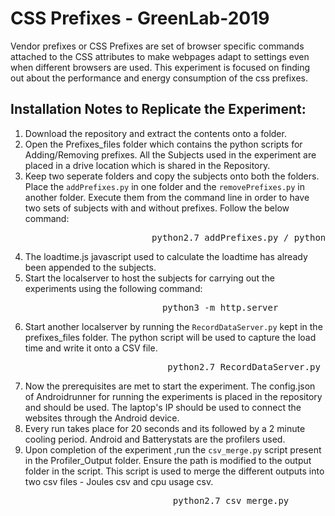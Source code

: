 # CSS Prefixes - GreenLab-2019

Vendor prefixes or CSS Prefixes are set of browser specific commands attached to the CSS attributes to make webpages adapt  to settings even when different browsers are used. This experiment is focused on finding out about the performance and energy consumption of the css prefixes.

## Installation Notes to Replicate the Experiment:

1. Download the repository and extract the contents onto a folder.
2. Open the Prefixes_files folder which contains the python scripts for Adding/Removing prefixes. All the Subjects used in the    experiment are placed in a drive location which is shared in the Repository.
3. Keep two seperate folders and copy the subjects onto both the folders. Place the ```addPrefixes.py``` in one folder and the          ```removePrefixes.py``` in another folder. Execute them from the command line in order to have two sets of subjects with and          without prefixes. Follow the below command:<br/>
   <pre>                        python2.7 addPrefixes.py / python2.7 removePrefixes.py </pre>
4. The loadtime.js javascript used to calculate the loadtime has already been appended to the subjects.
5. Start the localserver to host the subjects for carrying out the experiments using the following command:<br/>
   <pre>                          python3 -m http.server                                  </pre>
6. Start another localserver by running the ```RecordDataServer.py``` kept in the prefixes_files folder. The python script will be      used to   capture the load time and write it onto a CSV file.<br/>
   <pre>                           python2.7 RecordDataServer.py                            </pre>
7. Now the prerequisites are met to start the experiment. The config.json of Androidrunner for running the experiments is          placed   in the repository and should be used. The laptop's IP should be used to connect the websites through the Android      device. 
8. Every run takes place for 20 seconds and its followed by a 2 minute cooling period. Android and Batterystats are the            profilers used.
9. Upon completion of the experiment ,run the ```csv_merge.py``` script present in the Profiler_Output folder. Ensure the path is        modified to the output folder in the script. This script is used to merge the different outputs into two csv files - Joules    csv and cpu usage csv.<br/>
   <pre>                            python2.7 csv_merge.py                                      </pre>

